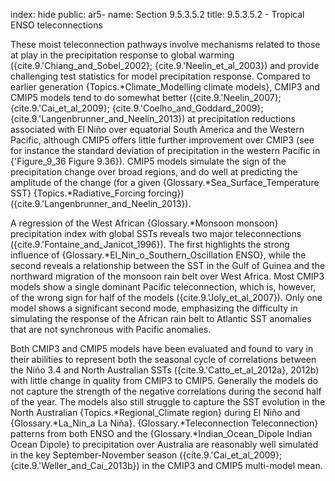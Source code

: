 index: hide
public: ar5-
name: Section 9.5.3.5.2
title: 9.5.3.5.2 - Tropical ENSO teleconnections

These moist teleconnection pathways involve mechanisms related to those at play in the precipitation response to global warming ({cite.9.'Chiang_and_Sobel_2002}; {cite.9.'Neelin_et_al_2003}) and provide challenging test statistics for model precipitation response. Compared to earlier generation {Topics.*Climate_Modelling climate models}, CMIP3 and CMIP5 models tend to do somewhat better ({cite.9.'Neelin_2007}; {cite.9.'Cai_et_al_2009}; {cite.9.'Coelho_and_Goddard_2009}; {cite.9.'Langenbrunner_and_Neelin_2013}) at precipitation reductions associated with El Niño over equatorial South America and the Western Pacific, although CMIP5 offers little further improvement over CMIP3 (see for instance the standard deviation of precipitation in the western Pacific in {'Figure_9_36 Figure 9.36}). CMIP5 models simulate the sign of the precipitation change over broad regions, and do well at predicting the amplitude of the change (for a given {Glossary.*Sea_Surface_Temperature SST} {Topics.*Radiative_Forcing forcing}) ({cite.9.'Langenbrunner_and_Neelin_2013}).

A regression of the West African {Glossary.*Monsoon monsoon} precipitation index with global SSTs reveals two major teleconnections ({cite.9.'Fontaine_and_Janicot_1996}). The first highlights the strong influence of {Glossary.*El_Nin_o_Southern_Oscillation ENSO}, while the second reveals a relationship between the SST in the Gulf of Guinea and the northward migration of the monsoon rain belt over West Africa. Most CMIP3 models show a single dominant Pacific teleconnection, which is, however, of the wrong sign for half of the models ({cite.9.'Joly_et_al_2007}). Only one model shows a significant second mode, emphasizing the difficulty in simulating the response of the African rain belt to Atlantic SST anomalies that are not synchronous with Pacific anomalies.

Both CMIP3 and CMIP5 models have been evaluated and found to vary in their abilities to represent both the seasonal cycle of correlations between the Niño 3.4 and North Australian SSTs ({cite.9.'Catto_et_al_2012a}, 2012b) with little change in quality from CMIP3 to CMIP5. Generally the models do not capture the strength of the negative correlations during the second half of the year. The models also still struggle to capture the SST evolution in the North Australian {Topics.*Regional_Climate region} during El Niño and {Glossary.*La_Nin_a La Niña}. {Glossary.*Teleconnection Teleconnection} patterns from both ENSO and the {Glossary.*Indian_Ocean_Dipole Indian Ocean Dipole} to precipitation over Australia are reasonably well simulated in the key September-November season ({cite.9.'Cai_et_al_2009}; {cite.9.'Weller_and_Cai_2013b}) in the CMIP3 and CMIP5 multi-model mean.
